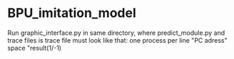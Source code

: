 # BPU_imitation_model
Run graphic_interface.py in same directory, where predict_module.py and trace files is
trace file must look like that: 
one process per line 
"PC adress" space "result(1/-1)
